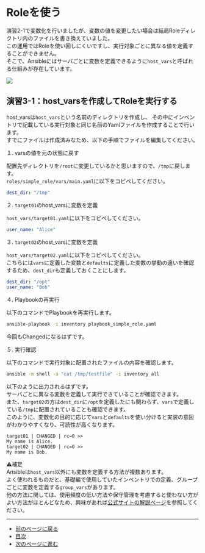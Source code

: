 # Roleを使う

演習2-1で変数化を行いましたが、変数の値を変更したい場合は結局Roleディレクトリ内のファイルを書き換えていました。  
この運用ではRoleを使い回しにくいですし、実行対象ごとに異なる値を定義することができません。  
そこで、Ansibleにはサーバごとに変数を定義できるように`host_vars`と呼ばれる仕組みが存在しています。

![](https://raw.githubusercontent.com/sensq/katacoda-scenarios/main/practice/img/role.drawio.svg)

## 演習3-1：host_varsを作成してRoleを実行する

host_varsは`host_vars`という名前のディレクトリを作成し、
その中にインベントリで記載している実行対象と同じ名前のYamlファイルを作成することで行います。  
すでにファイルは作成済みなため、以下の手順でファイルを編集してください。

１. varsの値を元の状態に戻す

配置先ディレクトリを`/root`に変更しているかと思いますので、`/tmp`に戻します。  
`roles/simple_role/vars/main.yaml`に以下をコピペしてください。

```yaml
dest_dir: "/tmp"
```

２. `target01`のhost_varsに変数を定義

`host_vars/target01.yaml`に以下をコピペしてください。

```yaml
user_name: "Alice"
```

３. `target02`のhost_varsに変数を定義

`host_vars/target02.yaml`に以下をコピペしてください。  
こちらには`vars`に定義した変数と`defaults`に定義した変数の挙動の違いを確認するため、`dest_dir`も定義しておくことにします。

```yaml
dest_dir: "/opt"
user_name: "Bob"
```

４. Playbookの再実行

以下のコマンドでPlaybookを再実行します。

```bash
ansible-playbook -i inventory playbook_simple_role.yaml
```

今回もChangedになるはずです。

５. 実行確認

以下のコマンドで実行対象に配置されたファイルの内容を確認します。

```bash
ansible -m shell -a "cat /tmp/testfile" -i inventory all
```

以下のように出力されるはずです。  
サーバごとに異なる変数を定義して実行できていることが確認できます。  
また、`target02`の方は`dest_dir`に`/opt`を定義したにも関わらず、`vars`で定義している`/tmp`に配置されていることも確認できます。  
このように、変数化の目的に応じて`vars`と`defaults`を使い分けると実装の意図がわかりやすくなり、可読性が高くなります。

```text
target01 | CHANGED | rc=0 >>
My name is Alice.
target02 | CHANGED | rc=0 >>
My name is Bob.
```


⚠️補足  
Ansibleは`host_vars`以外にも変数を定義する方法が複数あります。  
よく使われるものだと、基礎編で使用していたインベントリでの定義、グループごとに変数を定義する`group_vars`があります。  
他の方法に関しては、使用頻度の低い方法や保守管理を考慮すると使わない方がよい方法がほとんどなため、興味があれば[公式サイトの解説ページ](https://docs.ansible.com/ansible/2.9_ja/user_guide/playbooks_variables.html)を参照してください。

---

- [前のページに戻る](step4.md)
- [目次](README.md)
- [次のページに進む](step6.md)
